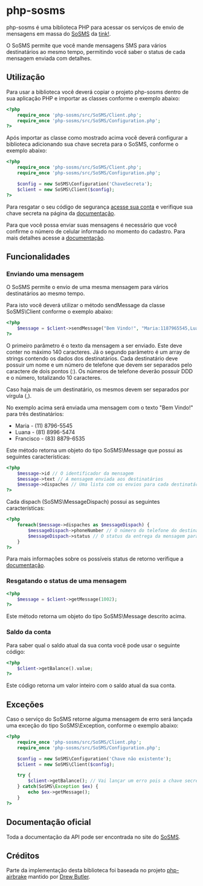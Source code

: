 # php-sosms

php-sosms é uma biblioteca PHP para acessar os serviços de envio de mensagens em massa do [SoSMS](http://sosms.com.br) da [tink!](http://tink.com.br).

O SoSMS permite que você mande mensagens SMS para vários destinatários ao mesmo tempo, permitindo você saber o status de cada mensagem enviada com detalhes.

## Utilização
Para usar a biblioteca você deverá copiar o projeto php-sosms dentro de sua aplicação PHP e importar as classes conforme o exemplo abaixo:

```php
<?php
	require_once 'php-sosms/src/SoSMS/Client.php';
	require_once 'php-sosms/src/SoSMS/Configuration.php';
?>
```

Após importar as classe como mostrado acima você deverá configurar a biblioteca adicionando sua chave secreta para o SoSMS, conforme o exemplo abaixo:

```php
<?php
	require_once 'php-sosms/src/SoSMS/Client.php';
	require_once 'php-sosms/src/SoSMS/Configuration.php';

	$config = new SoSMS\Configuration('ChaveSecreta');
	$client = new SoSMS\Client($config);
?>
```

Para resgatar o seu código de segurança [acesse sua conta](http://sosms.com.br/usuarios/acessar) e verifique sua chave secreta na página da [documentação](http://sosms.com.br/pagina/documentacao#chave).

Para que você possa enviar suas mensagens é necessário que você confirme o número de celular informado no momento do cadastro. Para mais detalhes acesse a [documentação](http://sosms.com.br/pagina/documentacao#ativacao).

## Funcionalidades

### Enviando uma mensagem

O SoSMS permite o envio de uma mesma mensagem para vários destinatários ao mesmo tempo.

Para isto você deverá utilizar o método sendMessage da classe SoSMS\Client conforme o exemplo abaixo:

```php
<?php
	$message = $client->sendMessage("Bem Vindo!", "Maria:1187965545,Luana:8189965474,Francisco:8388496535");
?>
```

O primeiro parâmetro é o texto da mensagem a ser enviado. Este deve conter no máximo 140 caracteres. Já o segundo parâmetro é um array de strings contendo os dados dos destinatários.
Cada destinatário deve possuir um nome e um número de telefone que devem ser separados pelo caractere de dois pontos (:).
Os números de telefone deverão possuir DDD e o número, totalizando 10 caracteres.

Caso haja mais de um destinatário, os mesmos devem ser separados por vírgula (,).

No exemplo acima será enviada uma mensagem com o texto "Bem Vindo!" para três destinatários:

 - Maria - (11) 8796-5545
 - Luana - (81) 8996-5474
 - Francisco - (83) 8879-6535

Este método retorna um objeto do tipo SoSMS\Message que possui as seguintes características:

```php
<?php
	$message->id // O identificador da mensagem
	$message->text // A mensagem enviada aos destinatários
	$message->dispaches // Uma lista com os envios para cada destinatário, do tipo SoSMSMessageDispach
?>
```

Cada dispach (SoSMS\MessageDispach) possui as seguintes características:

```php
<?php
	foreach($message->dispaches as $messageDispach) {
		$messageDispach->phoneNumber // O número do telefone do destinatário no formato "(99) 9999-9999"
		$messageDispach->status // O status da entrega da mensagem para o destinatário
	}
?>
```

Para mais informações sobre os possíveis status de retorno verifique a [documentação](http://sosms.com.br/pagina/documentacao#resposta).

### Resgatando o status de uma mensagem

```php
<?php
	$message = $client->getMessage(1002);
?>
```

Este método retorna um objeto do tipo SoSMS\Message descrito acima.

### Saldo da conta

Para saber qual o saldo atual da sua conta você pode usar o seguinte código:

```php
<?php
	$client->getBalance().value;
?>
```

Este código retorna um valor inteiro com o saldo atual da sua conta.

## Exceções

Caso o serviço do SoSMS retorne alguma mensagem de erro será lançada uma exceção do tipo SoSMS\Exception, conforme o exemplo abaixo:

```php
<?php
	require_once 'php-sosms/src/SoSMS/Client.php';
	require_once 'php-sosms/src/SoSMS/Configuration.php';

	$config = new SoSMS\Configuration('Chave não existente');
	$client = new SoSMS\Client($config);

	try {
		$client->getBalance(); // Vai lançar um erro pois a chave secreta não é válida
	} catch(SoSMS\Exception $ex) {
		echo $ex->getMessage();
	}
?>
```

## Documentação oficial
Toda a documentação da API pode ser encontrada no site do [SoSMS](http://sosms.com.br/pagina/documentacao).

## Créditos
Parte da implementação desta biblioteca foi baseada no projeto [php-airbrake](https://github.com/nodrew/php-airbrake) mantido por [Drew Butler](https://github.com/nodrew).
